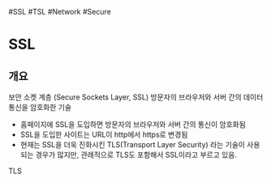 #SSL #TSL #Network #Secure
# SSL
## 개요
보안 소켓 계층 (Secure Sockets Layer, SSL)
방문자의 브라우저와 서버 간의 데이터 통신을 암호화한 기술
- 홈페이지에 SSL을 도입하면 방문자의 브라우저와 서버 간의 통신이 암호화됨
- SSL을 도입한 사이트는 URL이 http에서 https로 변경됨
- 현재는 SSL을 더욱 진화시킨 TLS(Transport Layer Security) 라는 기술이 사용되는 경우가 많지만, 관례적으로 TLS도 포함해서 SSL이라고 부르고 있음.

TLS

